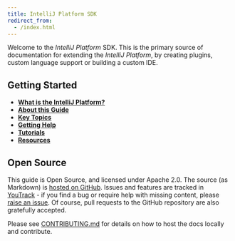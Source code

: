 ```yaml
---
title: IntelliJ Platform SDK
redirect_from:
  - /index.html
---
```


Welcome to the _IntelliJ Platform_ SDK. This is the primary source of documentation for extending the _IntelliJ Platform_, by creating plugins, custom language support or building a custom IDE.

## Getting Started

* [**What is the IntelliJ Platform?**](intro/intellij_platform.md)
* [**About this Guide**](intro/about.md)
* [**Key Topics**](intro/key_topics.md)
* [**Getting Help**](intro/getting_help.md)
* [**Tutorials**](tutorials.md)
* [**Resources**](resources.md)

## Open Source

This guide is Open Source, and licensed under Apache 2.0. The source (as Markdown) is [hosted on GitHub](https://github.com/JetBrains/intellij-sdk-docs). Issues and features are tracked in [YouTrack](https://youtrack.jetbrains.com/issues/IJSDK) - if you find a bug or require help with missing content, please [raise an issue](https://youtrack.jetbrains.com/newIssue?project=IJSDK&clearDraft=true&c=). Of course, pull requests to the GitHub repository are also gratefully accepted.

Please see [CONTRIBUTING.md](CONTRIBUTING.md) for details on how to host the docs locally and contribute.


